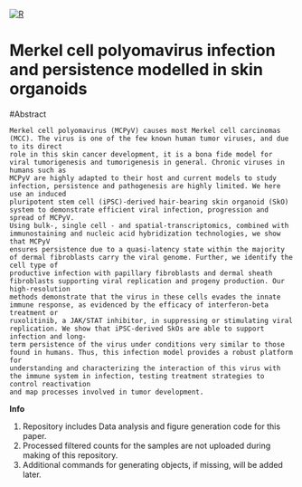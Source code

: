 [![R](https://ziadoua.github.io/m3-Markdown-Badges/badges/R/r1.svg)](https://www.r-project.org/)


# Merkel cell polyomavirus infection and persistence modelled in skin organoids

#Abstract
```
Merkel cell polyomavirus (MCPyV) causes most Merkel cell carcinomas (MCC). The virus is one of the few known human tumor viruses, and due to its direct
role in this skin cancer development, it is a bona fide model for viral tumorigenesis and tumorigenesis in general. Chronic viruses in humans such as
MCPyV are highly adapted to their host and current models to study infection, persistence and pathogenesis are highly limited. We here use an induced
pluripotent stem cell (iPSC)-derived hair-bearing skin organoid (SkO) system to demonstrate efficient viral infection, progression and spread of MCPyV.
Using bulk-, single cell - and spatial-transcriptomics, combined with immunostaining and nucleic acid hybridization technologies, we show that MCPyV
ensures persistence due to a quasi-latency state within the majority of dermal fibroblasts carry the viral genome. Further, we identify the cell type of
productive infection with papillary fibroblasts and dermal sheath fibroblasts supporting viral replication and progeny production. Our high-resolution
methods demonstrate that the virus in these cells evades the innate immune response, as evidenced by the efficacy of interferon-beta treatment or
ruxolitinib, a JAK/STAT inhibitor, in suppressing or stimulating viral replication. We show that iPSC-derived SkOs are able to support infection and long-
term persistence of the virus under conditions very similar to those found in humans. Thus, this infection model provides a robust platform for
understanding and characterizing the interaction of this virus with the immune system in infection, testing treatment strategies to control reactivation
and map processes involved in tumor development.
```

**Info**

1. Repository includes Data analysis and figure generation code for this paper.
2. Processed filtered counts for the samples are not uploaded during making of this repository. 
3. Additional commands for generating objects, if missing, will be added later. 



